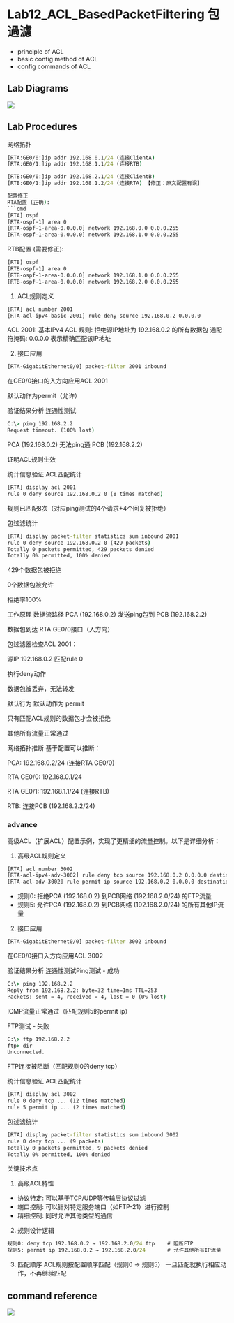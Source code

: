 # Lab12_ACL_BasedPacketFiltering 包過濾
- principle of ACL
- basic config method of ACL
- config commands of ACL

## Lab Diagrams

![](https://github.com/eddylin2015/H3C-CM446-10-2025-C/blob/main/img/lab12labDiagram.png?raw=true)

## Lab Procedures
网络拓扑
```cmd
[RTA:GE0/0:]ip addr 192.168.0.1/24 (连接ClientA)
[RTA:GE0/1:]ip addr 192.168.1.1/24 (连接RTB)

[RTB:GE0/0:]ip addr 192.168.2.1/24 (连接ClientB)
[RTB:GE0/1:]ip addr 192.168.1.2/24 (连接RTA) 【修正：原文配置有误】

配置修正
RTA配置 (正确):
```cmd
[RTA] ospf
[RTA-ospf-1] area 0
[RTA-ospf-1-area-0.0.0.0] network 192.168.0.0 0.0.0.255
[RTA-ospf-1-area-0.0.0.0] network 192.168.1.0 0.0.0.255
```
RTB配置 (需要修正):
```cmd
[RTB] ospf
[RTB-ospf-1] area 0
[RTB-ospf-1-area-0.0.0.0] network 192.168.1.0 0.0.0.255
[RTB-ospf-1-area-0.0.0.0] network 192.168.2.0 0.0.0.255
```
1. ACL规则定义
```cmd
[RTA] acl number 2001
[RTA-acl-ipv4-basic-2001] rule deny source 192.168.0.2 0.0.0.0
```
ACL 2001: 基本IPv4 ACL
规则: 拒绝源IP地址为 192.168.0.2 的所有数据包
通配符掩码: 0.0.0.0 表示精确匹配该IP地址

2. 接口应用
```cmd
[RTA-GigabitEthernet0/0] packet-filter 2001 inbound
```
在GE0/0接口的入方向应用ACL 2001

默认动作为permit（允许）

验证结果分析
连通性测试
```cmd
C:\> ping 192.168.2.2
Request timeout. (100% lost)
```
PCA (192.168.0.2) 无法ping通 PCB (192.168.2.2)

证明ACL规则生效

统计信息验证
ACL匹配统计
```cmd
[RTA] display acl 2001
rule 0 deny source 192.168.0.2 0 (8 times matched)
```
规则已匹配8次（对应ping测试的4个请求+4个回复被拒绝）

包过滤统计
```cmd
[RTA] display packet-filter statistics sum inbound 2001
rule 0 deny source 192.168.0.2 0 (429 packets)
Totally 0 packets permitted, 429 packets denied
Totally 0% permitted, 100% denied
```
429个数据包被拒绝

0个数据包被允许

拒绝率100%

工作原理
数据流路径
PCA (192.168.0.2) 发送ping包到 PCB (192.168.2.2)

数据包到达 RTA GE0/0接口（入方向）

包过滤器检查ACL 2001：

源IP 192.168.0.2 匹配rule 0

执行deny动作

数据包被丢弃，无法转发

默认行为
默认动作为 permit

只有匹配ACL规则的数据包才会被拒绝

其他所有流量正常通过

网络拓扑推断
基于配置可以推断：

PCA: 192.168.0.2/24 (连接RTA GE0/0)

RTA GE0/0: 192.168.0.1/24

RTA GE0/1: 192.168.1.1/24 (连接RTB)

RTB: 连接PCB (192.168.2.2/24)

### advance
高级ACL（扩展ACL）配置示例，实现了更精细的流量控制。以下是详细分析：
1. 高级ACL规则定义
```cmd
[RTA] acl number 3002
[RTA-acl-ipv4-adv-3002] rule deny tcp source 192.168.0.2 0.0.0.0 destination 192.168.2.1 0.0.0.255 destination-port eq ftp
[RTA-acl-adv-3002] rule permit ip source 192.168.0.2 0.0.0.0 destination 192.168.2.0 0.0.0.255
```
- 规则0: 拒绝PCA (192.168.0.2) 到PCB网络 (192.168.2.0/24) 的FTP流量
- 规则5: 允许PCA (192.168.0.2) 到PCB网络 (192.168.2.0/24) 的所有其他IP流量

2. 接口应用
```cmd
[RTA-GigabitEthernet0/0] packet-filter 3002 inbound
```
在GE0/0接口入方向应用ACL 3002

验证结果分析
连通性测试Ping测试 - 成功
```cmd
C:\> ping 192.168.2.2
Reply from 192.168.2.2: byte=32 time=1ms TTL=253
Packets: sent = 4, received = 4, lost = 0 (0% lost)
```
ICMP流量正常通过（匹配规则5的permit ip）

FTP测试 - 失败
```cmd
C:\> ftp 192.168.2.2
ftp> dir
Unconnected.
```
FTP连接被阻断（匹配规则0的deny tcp）

统计信息验证
ACL匹配统计
```cmd
[RTA] display acl 3002
rule 0 deny tcp ... (12 times matched)
rule 5 permit ip ... (2 times matched)
```
包过滤统计
```cmd
[RTA] display packet-filter statistics sum inbound 3002
rule 0 deny tcp ... (9 packets)
Totally 0 packets permitted, 9 packets denied
Totally 0% permitted, 100% denied
```
关键技术点
1. 高级ACL特性
- 协议特定: 可以基于TCP/UDP等传输层协议过滤
- 端口控制: 可以针对特定服务端口（如FTP-21）进行控制
- 精细控制: 同时允许其他类型的通信

2. 规则设计逻辑
```cmd
规则0: deny tcp 192.168.0.2 → 192.168.2.0/24 ftp    # 阻断FTP
规则5: permit ip 192.168.0.2 → 192.168.2.0/24       # 允许其他所有IP流量
```
3. 匹配顺序
ACL规则按配置顺序匹配（规则0 → 规则5）
一旦匹配就执行相应动作，不再继续匹配

## command reference
![](https://github.com/eddylin2015/H3C-CM446-10-2025-C/blob/main/img/lab12commandreference.png?raw=true)
